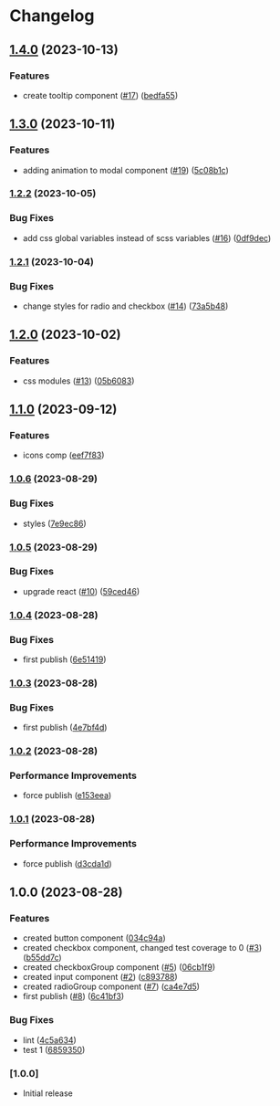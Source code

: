 # Changelog

## [1.4.0](https://github.com/makhynenko/ui-components/compare/v1.3.0...v1.4.0) (2023-10-13)


### Features

* create tooltip component ([#17](https://github.com/makhynenko/ui-components/issues/17)) ([bedfa55](https://github.com/makhynenko/ui-components/commit/bedfa557a6162192ba2f81fba434d112a6383f25))

## [1.3.0](https://github.com/makhynenko/ui-components/compare/v1.2.2...v1.3.0) (2023-10-11)


### Features

* adding animation to modal component ([#19](https://github.com/makhynenko/ui-components/issues/19)) ([5c08b1c](https://github.com/makhynenko/ui-components/commit/5c08b1c592266396a44ac9ff7848c9710d347c2c))

### [1.2.2](https://github.com/makhynenko/ui-components/compare/v1.2.1...v1.2.2) (2023-10-05)


### Bug Fixes

* add css global variables instead of scss variables ([#16](https://github.com/makhynenko/ui-components/issues/16)) ([0df9dec](https://github.com/makhynenko/ui-components/commit/0df9dec4a0f08c76779b5b40def0ed583f16f735))

### [1.2.1](https://github.com/makhynenko/ui-components/compare/v1.2.0...v1.2.1) (2023-10-04)


### Bug Fixes

* change styles for radio and checkbox ([#14](https://github.com/makhynenko/ui-components/issues/14)) ([73a5b48](https://github.com/makhynenko/ui-components/commit/73a5b4859ef107ebc57e8c3f40d5cb5b589dd8e1))

## [1.2.0](https://github.com/makhynenko/ui-components/compare/v1.1.0...v1.2.0) (2023-10-02)


### Features

* css modules ([#13](https://github.com/makhynenko/ui-components/issues/13)) ([05b6083](https://github.com/makhynenko/ui-components/commit/05b6083d5e8c68d272abed0b62774e3695f680a1))

## [1.1.0](https://github.com/makhynenko/ui-components/compare/v1.0.6...v1.1.0) (2023-09-12)


### Features

* icons comp ([eef7f83](https://github.com/makhynenko/ui-components/commit/eef7f8335c3abff36b5981ce921d0ea75a16f556))

### [1.0.6](https://github.com/makhynenko/ui-components/compare/v1.0.5...v1.0.6) (2023-08-29)


### Bug Fixes

* styles ([7e9ec86](https://github.com/makhynenko/ui-components/commit/7e9ec865b761a1cb26dabcd894f2eeaa1b83ead7))

### [1.0.5](https://github.com/makhynenko/ui-components/compare/v1.0.4...v1.0.5) (2023-08-29)


### Bug Fixes

* upgrade react ([#10](https://github.com/makhynenko/ui-components/issues/10)) ([59ced46](https://github.com/makhynenko/ui-components/commit/59ced468f78919b132bc8c9711ba3b01e5c95502))

### [1.0.4](https://github.com/makhynenko/ui-components/compare/v1.0.3...v1.0.4) (2023-08-28)


### Bug Fixes

* first publish ([6e51419](https://github.com/makhynenko/ui-components/commit/6e51419b102bd53faaf97fba0a861dc8736d870a))

### [1.0.3](https://github.com/makhynenko/ui-components/compare/v1.0.2...v1.0.3) (2023-08-28)


### Bug Fixes

* first publish ([4e7bf4d](https://github.com/makhynenko/ui-components/commit/4e7bf4d228fd086a42a4d2c88610fb1fef29ef5d))

### [1.0.2](https://github.com/makhynenko/ui-components/compare/v1.0.1...v1.0.2) (2023-08-28)


### Performance Improvements

* force publish ([e153eea](https://github.com/makhynenko/ui-components/commit/e153eeab2f2d41d078952a65987735df05a3fda9))

### [1.0.1](https://github.com/makhynenko/ui-components/compare/v1.0.0...v1.0.1) (2023-08-28)


### Performance Improvements

* force publish ([d3cda1d](https://github.com/makhynenko/ui-components/commit/d3cda1d977527c7f33a7e7bad7cf51f604afc971))

## 1.0.0 (2023-08-28)


### Features

* created button component ([034c94a](https://github.com/makhynenko/ui-components/commit/034c94adc644010722af4dd21661b4720f1746ed))
* created checkbox component, changed test coverage to 0 ([#3](https://github.com/makhynenko/ui-components/issues/3)) ([b55dd7c](https://github.com/makhynenko/ui-components/commit/b55dd7cc7f8808ed89ec211c1c4eae5d79ffa75e))
* created checkboxGroup component ([#5](https://github.com/makhynenko/ui-components/issues/5)) ([06cb1f9](https://github.com/makhynenko/ui-components/commit/06cb1f99e9dece242a34f5cc5f3d4acac217b0ef))
* created input component ([#2](https://github.com/makhynenko/ui-components/issues/2)) ([c893788](https://github.com/makhynenko/ui-components/commit/c893788bf41c1e3b906f198fbf48ce4200c2f924))
* created radioGroup component ([#7](https://github.com/makhynenko/ui-components/issues/7)) ([ca4e7d5](https://github.com/makhynenko/ui-components/commit/ca4e7d57e88b10971e1309aa46cead143c28adf0))
* first publish ([#8](https://github.com/makhynenko/ui-components/issues/8)) ([6c41bf3](https://github.com/makhynenko/ui-components/commit/6c41bf32672efae70ffb6ac1a394745927401199))


### Bug Fixes

* lint ([4c5a634](https://github.com/makhynenko/ui-components/commit/4c5a634674936a15378299b57a69d3f6230c2216))
* test 1 ([6859350](https://github.com/makhynenko/ui-components/commit/6859350f9381cc9b615479e64d096a50178d474b))

### [1.0.0]

- Initial release
